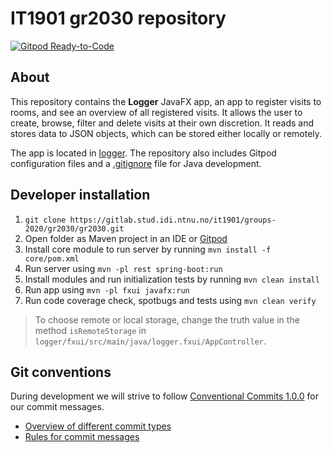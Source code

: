 # IT1901 gr2030 repository

[![Gitpod Ready-to-Code](https://img.shields.io/badge/Gitpod-Ready--to--Code-blue?logo=gitpod)](https://gitpod.idi.ntnu.no/#https://gitlab.stud.idi.ntnu.no/it1901/groups-2020/gr2030/gr2030)

## About

This repository contains the **Logger** JavaFX app, an app to register visits to rooms, and see an overview of all registered visits. It allows the user to create, browse, filter and delete visits at their own discretion. It reads and stores data to JSON objects, which can be stored either locally or remotely.

The app is located in [logger](logger). The repository also includes Gitpod configuration files and a [.gitignore](.gitignore) file for Java development.

## Developer installation

1. `git clone https://gitlab.stud.idi.ntnu.no/it1901/groups-2020/gr2030/gr2030.git`
2. Open folder as Maven project in an IDE or [Gitpod](https://gitpod.idi.ntnu.no/#https://gitlab.stud.idi.ntnu.no/it1901/groups-2020/gr2030/gr2030)
3. Install core module to run server by running `mvn install -f core/pom.xml`
4. Run server using `mvn -pl rest spring-boot:run`
5. Install modules and run initialization tests by running `mvn clean install`
6. Run app using `mvn -pl fxui javafx:run`
7. Run code coverage check, spotbugs and tests using `mvn clean verify`

> To choose remote or local storage, change the truth value in the method `isRemoteStorage` in `logger/fxui/src/main/java/logger.fxui/AppController`.

## Git conventions

During development we will strive to follow [Conventional Commits 1.0.0](https://www.conventionalcommits.org/en/v1.0.0/) for our commit messages.

- [Overview of different commit types](https://github.com/commitizen/conventional-commit-types/blob/v3.0.0/index.json)
- [Rules for commit messages](https://github.com/conventional-changelog/commitlint/tree/master/%40commitlint/config-conventional)
